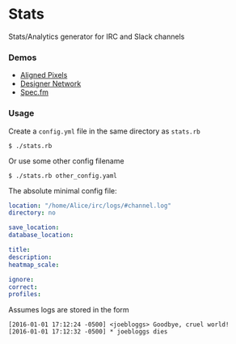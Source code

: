 # Stats
Stats/Analytics generator for IRC and Slack channels

### Demos
* [Aligned Pixels](https://kash.im/stats/aligned.html)
* [Designer Network](https://kash.im/stats/dn.html)
* [Spec.fm](https://kash.im/stats/spec.html)

### Usage

Create a `config.yml` file in the same directory as `stats.rb`

```
$ ./stats.rb 
```
Or use some other config filename

```
$ ./stats.rb other_config.yaml
```

The absolute minimal config file:

```yaml
location: "/home/Alice/irc/logs/#channel.log"
directory: no

save_location: 
database_location: 

title: 
description:
heatmap_scale:

ignore:
correct:
profiles:

```

Assumes logs are stored in the form

```
[2016-01-01 17:12:24 -0500] <joebloggs> Goodbye, cruel world!
[2016-01-01 17:12:32 -0500] * joebloggs dies
```
